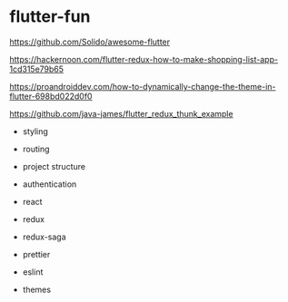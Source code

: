 # flutter-fun

https://github.com/Solido/awesome-flutter 

https://hackernoon.com/flutter-redux-how-to-make-shopping-list-app-1cd315e79b65

https://proandroiddev.com/how-to-dynamically-change-the-theme-in-flutter-698bd022d0f0

https://github.com/java-james/flutter_redux_thunk_example


* styling
* routing
* project structure
* authentication


* react
* redux
* redux-saga


* prettier
* eslint
* themes
